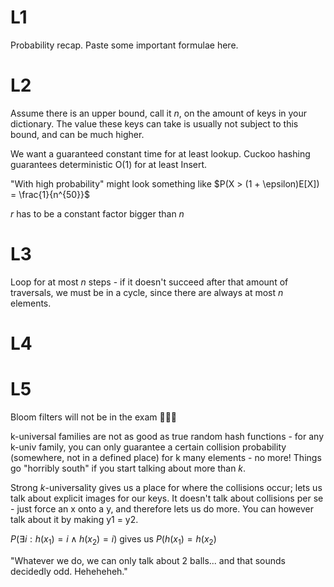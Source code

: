 # L1

Probability recap. Paste some important formulae here.

# L2 

Assume there is an upper bound, call it $n$, on the amount of keys in your dictionary. The value these keys can take is usually not subject to this bound, and can be much higher.

We want a guaranteed constant time for at least lookup. Cuckoo hashing guarantees deterministic O(1) for at least Insert.

"With high probability" might look something like $P(X > (1 + \epsilon)E[X]) = \frac{1}{n^{50}}$

$r$ has to be a constant factor bigger than $n$

# L3

Loop for at most $n$ steps - if it doesn't succeed after that amount of traversals, we must be in a cycle, since there are always at most $n$ elements.

# L4


# L5

Bloom filters will not be in the exam 🦀🦀🦀

k-universal families are not as good as true random hash functions - for any k-univ family, you can only guarantee a certain collision probability (somewhere, not in a defined place) for k many elements - no more! Things go "horribly south" if you start talking about more than $k$.

Strong $k$-universality gives us a place for where the collisions occur; lets us talk about explicit images for our keys. It doesn't talk about collisions per se - just force an x onto a y, and therefore lets us do more. You can however talk about it by making y1 = y2.

$P(\exists i : h(x_1) = i \land h(x_2) = i)$ gives us $P(h(x_1) = h(x_2)$

"Whatever we do, we can only talk about 2 balls... and that sounds decidedly odd. Heheheheh."